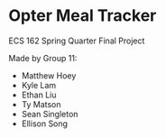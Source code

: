 # Opter Meal Tracker
ECS 162 Spring Quarter Final Project

Made by Group 11:
- Matthew Hoey
- Kyle Lam
- Ethan Liu
- Ty Matson
- Sean Singleton
- Ellison Song
